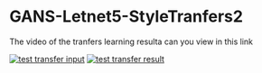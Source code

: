 # GANS-Letnet5-StyleTranfers2

The video of the tranfers learning resulta can you view in this link


[![test transfer input](https://www.youtube.com/watch?v=OFroJh6pm8o)](https://www.youtube.com/watch?v=OFroJh6pm8o)
[![test transfer result](https://www.youtube.com/watch?v=z14PRjIu_UE)](https://www.youtube.com/watch?v=z14PRjIu_UE)
